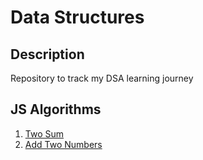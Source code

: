 # Data Structures

## Description

Repository to track my DSA learning journey

## JS Algorithms

1. [Two Sum](./js/two-sum.js)
2. [Add Two Numbers](./js/add-two-number.js)

